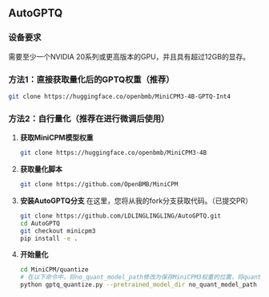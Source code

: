 ## AutoGPTQ

### 设备要求
需要至少一个NVIDIA 20系列或更高版本的GPU，并且具有超过12GB的显存。

### 方法1：直接获取量化后的GPTQ权重（推荐）
```bash
git clone https://huggingface.co/openbmb/MiniCPM3-4B-GPTQ-Int4
```

### 方法2：自行量化（推荐在进行微调后使用）

1. **获取MiniCPM模型权重**
   ```bash
   git clone https://huggingface.co/openbmb/MiniCPM3-4B
   ```

2. **获取量化脚本**
   ```bash
   git clone https://github.com/OpenBMB/MiniCPM
   ```

3. **安装AutoGPTQ分支**
   在这里，您将从我的fork分支获取代码。（已提交PR）
   ```bash
   git clone https://github.com/LDLINGLINGLING/AutoGPTQ.git
   cd AutoGPTQ
   git checkout minicpm3
   pip install -e .
   ```

4. **开始量化**
   ```bash
   cd MiniCPM/quantize
   # 在以下命令中，将no_quant_model_path修改为保存MiniCPM3权重的位置，将quant_save_path修改为保存量化后模型的目录。
   python gptq_quantize.py --pretrained_model_dir no_quant_model_path --quantized_model_dir quant_save_path --bits 4
   ```
